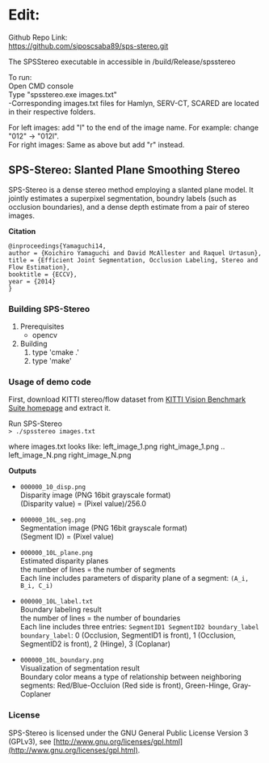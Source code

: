# Edit:
Github Repo Link:  
https://github.com/siposcsaba89/sps-stereo.git  
  
The SPSStereo executable in accessible in /build/Release/spsstereo  
  
To run:  
Open CMD console  
Type "spsstereo.exe images.txt"  
	-Corresponding images.txt files for Hamlyn, SERV-CT, SCARED are located in their respective folders.  

For left images: add "l" to the end of the image name. For example: change "012" -> "012l".  
For right images: Same as above but add "r" instead.  

## SPS-Stereo: Slanted Plane Smoothing Stereo

SPS-Stereo is a dense stereo method employing a slanted plane model. It jointly estimates a superpixel segmentation, boundry labels (such as occlusion boundaries), and a dense depth estimate from a pair of stereo images.

**Citation**  

    @inproceedings{Yamaguchi14,
    author = {Koichiro Yamaguchi and David McAllester and Raquel Urtasun},
    title = {Efficient Joint Segmentation, Occlusion Labeling, Stereo and Flow Estimation},
    booktitle = {ECCV},
    year = {2014}
    }


### Building SPS-Stereo

1. Prerequisites
    * opencv
2. Building
    1. type 'cmake .'
    2. type 'make'


### Usage of demo code

First, download KITTI stereo/flow dataset from [KITTI Vision Benchmark Suite homepage](http://www.cvlibs.net/datasets/kitti/eval_stereo_flow.php?benchmark=stereo) and extract it.

Run SPS-Stereo  
`> ./spsstereo images.txt`

where images.txt looks like:
	left_image_1.png
	right_image_1.png
	..
	left_image_N.png
	right_image_N.png

**Outputs**  

* `000000_10_disp.png`  
Disparity image (PNG 16bit grayscale format)  
(Disparity value) = (Pixel value)/256.0

* `000000_10L_seg.png`  
Segmentation image (PNG 16bit grayscale format)  
(Segment ID) = (Pixel value)

* `000000_10L_plane.png`  
Estimated disparity planes  
the number of lines = the number of segments  
Each line includes parameters of disparity plane of a segment: `(A_i, B_i, C_i)`

* `000000_10L_label.txt`  
Boundary labeling result  
the number of lines = the number of boundaries  
Each line includes three entries: `SegmentID1 SegmentID2 boundary_label`  
`boundary_label`: 0 (Occlusion, SegmentID1 is front), 1 (Occlusion, SegmentID2 is front), 2 (Hinge), 3 (Coplanar)

* `000000_10L_boundary.png`  
Visualization of segmentation result  
Boundary color means a type of relationship between neighboring segments: Red/Blue-Occluion (Red side is front), Green-Hinge, Gray- Coplaner


### License
SPS-Stereo is licensed under the GNU General Public License Version 3 (GPLv3), see [http://www.gnu.org/licenses/gpl.html](http://www.gnu.org/licenses/gpl.html).
